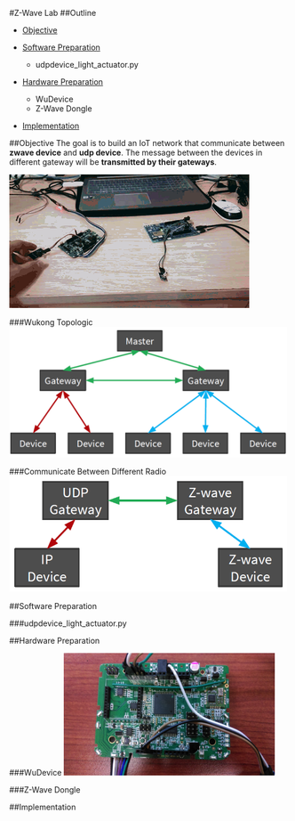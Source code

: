 #Z-Wave Lab
##Outline
* [Objective](#objective)

* [Software Preparation](#software-preparation)
  * udpdevice_light_actuator.py
* [Hardware Preparation](#hardware-preparation)
  * WuDevice
  * Z-Wave Dongle
* [Implementation](#implementation)

##Objective
The goal is to build an IoT network that communicate between <b>zwave device</b></font> and <b>udp device</b>.
The message between the devices in different gateway will be <b>transmitted by their gateways</b>.

<img src="./img/Lab6.gif" ><br/>

###Wukong Topologic
<img src="./img/WuKong Topologic.png" width="500"><br/>

###Communicate Between Different Radio
<img src="./img/Communicate Between Different Radio.png" width="500"><br/>

##Software Preparation

###udpdevice_light_actuator.py

##Hardware Preparation

###WuDevice
<img src="./img/WuDevice.jpg" width="380" height="220">

###Z-Wave Dongle

##Implementation

